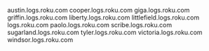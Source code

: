 austin.logs.roku.com
cooper.logs.roku.com
giga.logs.roku.com
griffin.logs.roku.com
liberty.logs.roku.com
littlefield.logs.roku.com
logs.roku.com
paolo.logs.roku.com
scribe.logs.roku.com
sugarland.logs.roku.com
tyler.logs.roku.com
victoria.logs.roku.com
windsor.logs.roku.com